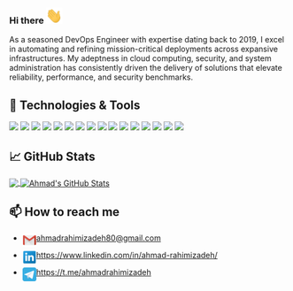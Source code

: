 ### Hi there <img src="https://raw.githubusercontent.com/Ahmad-Rahimizadeh/Ahmad-Rahimizadeh/main/wave.gif" width="30px">
As a seasoned DevOps Engineer with expertise dating back to 2019, I excel in automating and refining mission-critical deployments across expansive infrastructures. My adeptness in cloud computing, security, and system administration has consistently driven the delivery of solutions that elevate reliability, performance, and security benchmarks.


## 🔧 Technologies & Tools
![](https://img.shields.io/badge/OS-Linux-informational?style=flat&logo=linux&logoColor=white&color=2bbc8a)
![](https://img.shields.io/badge/OS-Windows-informational?style=flat&logo=windows&logoColor=white&color=2bbc8a)
![](https://img.shields.io/badge/Code-Python-informational?style=flat&logo=python&logoColor=white&color=2bbc8a)
![](https://img.shields.io/badge/Code-Make-informational?style=flat&logo=cmake&logoColor=white&color=2bbc8a)
![](https://img.shields.io/badge/Shell-Bash-informational?style=flat&logo=gnu-bash&logoColor=white&color=2bbc8a)
![](https://img.shields.io/badge/Tools-Ansible-informational?style=flat&logo=ansible&logoColor=white&color=2bbc8a)
![](https://img.shields.io/badge/Tools-MySQL-informational?style=flat&logo=mysql&logoColor=white&color=2bbc8a)
![](https://img.shields.io/badge/Tools-Percona-informational?style=flat&logo=mysql&logoColor=white&color=2bbc8a)
![](https://img.shields.io/badge/Tools-TUS-informational?style=flat&logo=tus&logoColor=white&color=2bbc8a)
![](https://img.shields.io/badge/Tools-Docker-informational?style=flat&logo=docker&logoColor=white&color=2bbc8a)
![](https://img.shields.io/badge/Tools-Kubernetes-informational?style=flat&logo=kubernetes&logoColor=white&color=2bbc8a)
![](https://img.shields.io/badge/Tools-GlusterFS-informational?style=flat&logo=glusterfs&logoColor=white&color=2bbc8a)
![](https://img.shields.io/badge/Tools-Minio-informational?style=flat&logo=minio&logoColor=white&color=2bbc8a)
![](https://img.shields.io/badge/Tools-VeleroBackup-informational?style=flat&logo=velero&logoColor=white&color=2bbc8a)
![](https://img.shields.io/badge/Tools-GitlabCI-informational?style=flat&logo=gitlab&logoColor=white&color=2bbc8a)
![](https://img.shields.io/badge/Tools-Squid-informational?style=flat&logo=squid&logoColor=white&color=2bbc8a)


## &#x1f4c8; GitHub Stats
<a href="https://github.com/Ahmad-Rahimizadeh/Ahmad-Rahimizadeh">
  <img align="center" src="https://github-readme-stats.vercel.app/api/top-langs/?username=Ahmad-Rahimizadeh&hide=java,html,tex&title_color=ffffff&text_color=c9cacc&icon_color=2bbc8a&bg_color=1d1f21&langs_count=3" />
</a>
<a href="https://github.com/Ahmad-Rahimizadeh/Ahmad-Rahimizadeh">
  <img align="center" src="https://github-readme-stats.vercel.app/api?username=Ahmad-Rahimizadeh&show_icons=true&line_height=27&count_private=true&title_color=ffffff&text_color=c9cacc&icon_color=2bbc8a&bg_color=1d1f21" alt="Ahmad's GitHub Stats" />
</a>


## 📫 How to reach me


- <img align="left" src=https://raw.githubusercontent.com/Ahmad-Rahimizadeh/Ahmad-Rahimizadeh/main/Gmail.png width="25px">ahmadrahimizadeh80@gmail.com


- <img align="left" src=https://raw.githubusercontent.com/Ahmad-Rahimizadeh/Ahmad-Rahimizadeh/main/Linkedin.png width="25px">https://www.linkedin.com/in/ahmad-rahimizadeh/


- <img align="left" src=https://raw.githubusercontent.com/Ahmad-Rahimizadeh/Ahmad-Rahimizadeh/main/Telegramblue.png width="25px">https://t.me/ahmadrahimizadeh

